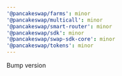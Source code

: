```yaml
---
'@pancakeswap/farms': minor
'@pancakeswap/multicall': minor
'@pancakeswap/smart-router': minor
'@pancakeswap/sdk': minor
'@pancakeswap/swap-sdk-core': minor
'@pancakeswap/tokens': minor
---
```


Bump version
